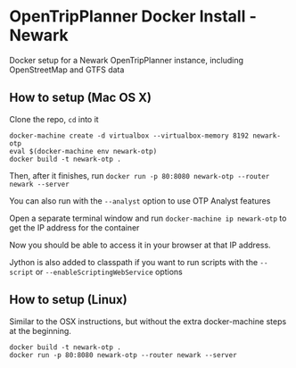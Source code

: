 # OpenTripPlanner Docker Install - Newark
Docker setup for a Newark OpenTripPlanner instance, including OpenStreetMap and GTFS data

## How to setup (Mac OS X)
Clone the repo, `cd` into it
```
docker-machine create -d virtualbox --virtualbox-memory 8192 newark-otp
eval $(docker-machine env newark-otp)
docker build -t newark-otp .
```

Then, after it finishes, run
`docker run -p 80:8080 newark-otp --router newark --server`

You can also run with the `--analyst` option to use OTP Analyst features

Open a separate terminal window and run `docker-machine ip newark-otp` to get the IP address for the container

Now you should be able to access it in your browser at that IP address.

Jython is also added to classpath if you want to run scripts with the `--script` or
`--enableScriptingWebService` options

## How to setup (Linux)
Similar to the OSX instructions, but without the extra docker-machine steps at the beginning.
```
docker build -t newark-otp .
docker run -p 80:8080 newark-otp --router newark --server
```
